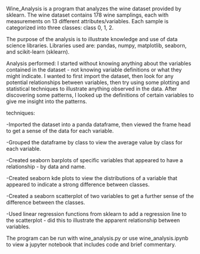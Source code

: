 Wine_Analysis is a program that analyzes the wine dataset provided by sklearn. The wine dataset contains 178 wine samplings, each with measurements on 13 different attributes/variables. Each sample is categorized into three classes: class 0, 1, 2.

The purpose of the analysis is to illustrate knowledge and use of data science libraries. Libraries used are: pandas, numpy, matplotlib, seaborn, and scikit-learn (sklearn).

Analysis performed:
I started without knowing anything about the variables contained in the dataset - not knowing variable definitions or what they might indicate. I wanted to first import the dataset, then look for any potential relationships between variables, then try using some plotting and statistical techniques to illustrate anything observed in the data. After discovering some patterns, I looked up the definitions of certain variables to give me insight into the patterns.

techniques:

-Imported the dataset into a panda dataframe, then viewed the frame head to get a sense of the data for each variable.

-Grouped the dataframe by class to view the average value by class for each variable.

-Created seaborn barplots of specific variables that appeared to have a relationship - by data and name.

-Created seaborn kde plots to view the distributions of a variable that appeared to indicate a strong difference between classes.

-Created a seaborn scatterplot of two variables to get a further sense of the difference between the classes.

-Used linear regression functions from sklearn to add a regression line to the scatterplot - did this to illustrate the apparent relationship between variables.

The program can be run with wine_analysis.py or use wine_analysis.ipynb to view a jupyter notebook that includes code and brief commentary.
